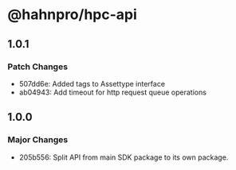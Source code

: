 # @hahnpro/hpc-api

## 1.0.1

### Patch Changes

- 507dd6e: Added tags to Assettype interface
- ab04943: Add timeout for http request queue operations

## 1.0.0

### Major Changes

- 205b556: Split API from main SDK package to its own package.
